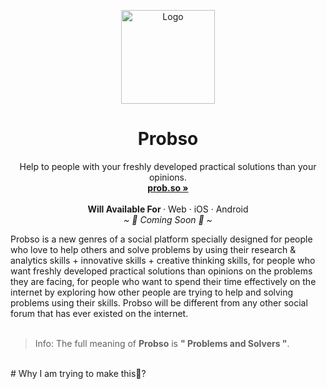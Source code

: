 <p align="center">
  <a href="#">
    
  </a>
  <p align="center">
   <img width="150" height="150" src="https://us-east-1.tixte.net/uploads/share.tixte.co/probso_logo-only.png" alt="Logo">
  </p>
  <h1 align="center"><b>Probso</b></h1>
  <p align="center">
  Help to people with your freshly developed practical solutions than your opinions.
    <br />
    <a href="https://prob.so"><strong>prob.so »</strong></a>
    <br />
    <br />
    <b>Will Available For </b>
    ·
    Web
    ·
    iOS
    ·
    Android
    <br />
    <i>~ 🎉 Coming Soon 🎉 ~</i>
  </p>
</p>
Probso is a new genres of a social platform specially designed for people who love to help others and solve problems by using their research & analytics skills + innovative skills + creative thinking skills, for people who want freshly developed practical solutions than opinions on the problems they are facing, for people who want to spend their time effectively on the internet by exploring how other people are trying to help and solving problems using their skills. Probso will be different from any other social forum that has ever existed on the internet.
<br/>
<br/>

> Info: The full meaning of <b>Probso</b> is <b>" Problems and Solvers "</b>.
<br/>
# Why I am trying to make this🤔?


